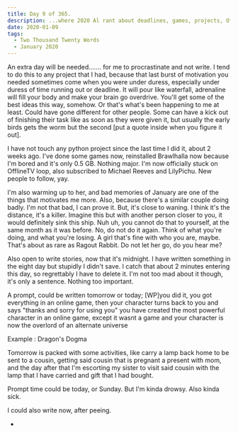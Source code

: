 ```yaml
---
title: Day 9 of 365.
description: ...where 2020 Al rant about deadlines, games, projects, OfflineTV, long distance relationship, and errands.
date: 2020-01-09
tags:
  - Two Thousand Twenty Words
  - January 2020
---
```


An extra day will be needed....... for me to procrastinate and not write. I tend to do this to any project that I had, because that last burst of motivation you needed sometimes come when you were under duress, especially under duress of time running out or deadline. It will pour like waterfall, adrenaline will fill your body and make your brain go overdrive. You'll get some of the best ideas this way, somehow. Or that's what's been happening to me at least. Could have gone different for other people. Some can have a kick out of finishing their task like as soon as they were given it, but usually the early birds gets the worm but the second [put a quote inside when you figure it out].


I have not touch any python project since the last time I did it, about 2 weeks ago. I've done some games now, reinstalled Brawlhalla now because I'm bored and it's only 0.5 GB. Nothing major. I'm now officially stuck on OfflineTV loop, also subscribed to Michael Reeves and LilyPichu. New people to follow, yay. 

I'm also warming up to her, and bad memories of January are one of the things that motivates me more. Also, because there's a similar couple doing badly. I'm not that bad, I can prove it. But, it's close to waning. I think it's the distance, it's a killer. Imagine this but with another person closer to you, it would definitely sink this ship. Nuh uh, you cannot do that to yourself, at the same month as it was before. No, do not do it again. Think of what you're doing, and what you're losing. A girl that's fine with who you are, maybe. That's about as rare as Ragout Rabbit. Do not let her go, do you hear me?

Also open to write stories, now that it's midnight. I have written something in the eight day but stupidly I didn't save. I catch that about 2 minutes entering this day, so regrettably I have to delete it. I'm not too mad about it though, it's only a sentence. Nothing too important.


A prompt, could be written tomorrow or today;
[WP]you did it, you got everything in an online game, then your character turns back to you and says "thanks and sorry for using you" you have created the most powerful character in an online game, except it wasnt a game and your character is now the overlord of an alternate universe

Example : Dragon's Dogma


Tomorrow is packed with some activities, like carry a lamp back home to be sent to a cousin, getting said cousin that is pregnant a present with mom, and the day after that I'm escorting my sister to visit said cousin with the lamp that I have carried and gift that I had bought.

Prompt time could be today, or Sunday. But I'm kinda drowsy. Also kinda sick.

I could also write now, after peeing. 

-

